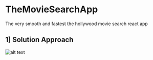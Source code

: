 # TheMovieSearchApp
The very smooth and fastest the hollywood movie search react app

## 1] Solution Approach

![alt text](https://github.com/waffwaff1/Secure-Digital-Ticket-Pass/blob/master/Screenshots/Screenshot%20(144).png)
